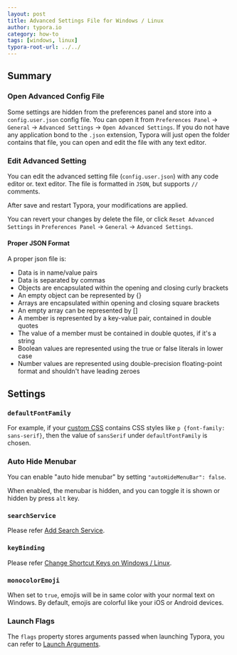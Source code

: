 ```yaml
---
layout: post
title: Advanced Settings File for Windows / Linux
author: typora.io
category: how-to
tags: [windows, linux]
typora-root-url: ../../
---
```


## Summary

### Open Advanced Config File

Some settings are hidden from the preferences panel and store into a `config.user.json` config file. You can open it from `Preferences Panel` → `General` →  `Advanced Settings` → `Open Advanced Settings`. If you do not have any application bond to the `.json` extension, Typora will just open the folder contains that file, you can open and edit the file with any text editor.

### Edit Advanced Setting

You can edit the advanced setting file (`config.user.json`) with any code editor or. text editor. The file is formatted in `JSON`, but supports `//` comments.

After save and restart Typora, your modifications are applied.

You can revert your changes by delete the file, or click `Reset Advanced Settings` in  `Preferences Panel` → `General` →  `Advanced Settings`.

#### Proper JSON Format

A proper json file is:

- Data is in name/value pairs
- Data is separated by commas
- Objects are encapsulated within the opening and closing curly brackets
- An empty object can be represented by {}
- Arrays are encapsulated within opening and closing square brackets
- An empty array can be represented by []
- A member is represented by a key-value pair, contained in double quotes
- The value of a member must be contained in double quotes, if it's a string
- Boolean values are represented using the true or false literals in lower case
- Number values are represented using double-precision floating-point format and shouldn't have leading zeroes

## Settings

### `defaultFontFamily`

For example, if your [custom CSS](/Add-Custom-CSS/) contains CSS styles like `p {font-family: sans-serif}`, then the value of `sansSerif` under `defaultFontFamily` is chosen.

### Auto Hide Menubar

You can enable "auto hide menubar" by setting `"autoHideMenuBar": false`. 

When enabled, the menubar is hidden, and you can toggle it is shown or hidden by press `alt` key.

### `searchService`

Please refer [Add Search Service](Add-Search-Service/).

### `keyBinding`

Please refer [Change Shortcut Keys on Windows / Linux](/Shortcut-Keys/#windows--linux).

### `monocolorEmoji`

When set to `true`, emojis will be in same color with your normal text on Windows. By default, emojis are colorful like your iOS or Android devices. 

### Launch Flags

The `flags` property stores arguments passed when launching Typora, you can refer to [Launch Arguments](Launch-Arguments/).







